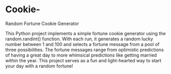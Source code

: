 # Cookie-
Random Fortune Cookie Generator

This Python project implements a simple fortune cookie generator using the random.randint() function. With each run, it generates a random lucky number between 1 and 100 and selects a fortune message from a pool of three possibilities. The fortune messages range from optimistic predictions of having a great day to more whimsical predictions like getting married within the year. This project serves as a fun and light-hearted way to start your day with a random fortune!
